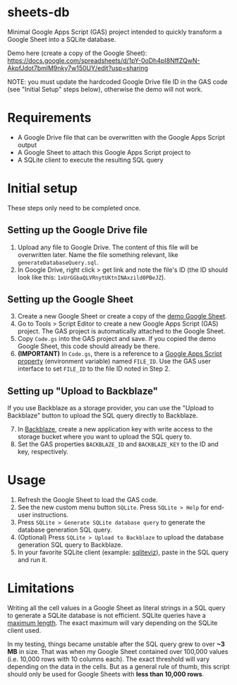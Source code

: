 # sheets-db

Minimal Google Apps Script (GAS) project intended to quickly transform a Google Sheet into a SQLite database.

Demo here (create a copy of the Google Sheet): https://docs.google.com/spreadsheets/d/1pY-0oDh4pI8NffZQwN-AkpfJdot7bmlM9nky7w150UY/edit?usp=sharing

NOTE: you must update the hardcoded Google Drive file ID in the GAS code (see "Initial Setup" steps below), otherwise the demo will not work.

# Requirements
- A Google Drive file that can be overwritten with the Google Apps Script output
- A Google Sheet to attach this Google Apps Script project to
- A SQLite client to execute the resulting SQL query

# Initial setup

These steps only need to be completed once.

## Setting up the Google Drive file

1. Upload any file to Google Drive. The content of this file will be overwritten later. Name the file something relevant, like `generateDatabaseQuery.sql`.
2. In Google Drive, right click > get link and note the file's ID (the ID should look like this: `1xUrGGbaQLVRnytUKtnINAxzild0PBeJZ`).

## Setting up the Google Sheet

3. Create a new Google Sheet or create a copy of the [demo Google Sheet](https://docs.google.com/spreadsheets/d/1pY-0oDh4pI8NffZQwN-AkpfJdot7bmlM9nky7w150UY/edit?usp=sharing).
4. Go to Tools > Script Editor to create a new Google Apps Script (GAS) project. The GAS project is automatically attached to the Google Sheet.
5. Copy `Code.gs` into the GAS project and save. If you copied the demo Google Sheet, this code should already be there.
6. **(IMPORTANT)** In `Code.gs`, there is a reference to a [Google Apps Script property](https://developers.google.com/apps-script/guides/properties) (environment variable) named `FILE_ID`. Use the GAS user interface to set `FILE_ID` to the file ID noted in Step 2.

## Setting up "Upload to Backblaze"

If you use Backblaze as a storage provider, you can use the "Upload to Backblaze" button to upload the SQL query directly to Backblaze.

7. In [Backblaze](https://backblaze.com), create a new application key with write access to the storage bucket where you want to upload the SQL query to.
8. Set the GAS properties `BACKBLAZE_ID` and `BACKBLAZE_KEY` to the ID and key, respectively.

# Usage

1. Refresh the Google Sheet to load the GAS code.
2. See the new custom menu button `SQLite`. Press `SQLite > Help` for end-user instructions.
3. Press `SQLite > Generate SQLite database query` to generate the database generation SQL query.
4. (Optional) Press `SQLite > Upload to Backblaze` to upload the database generation SQL query to Backblaze.
5. In your favorite SQLite client (example: [sqliteviz](https://lana-k.github.io/sqliteviz/#/workspace)), paste in the SQL query and run it.

# Limitations

Writing all the cell values in a Google Sheet as literal strings in a SQL query to generate a SQLite database is not efficient. SQLite queries have a [maximum length](https://www.sqlite.org/limits.html). The exact maximum will vary depending on the SQLite client used. 

In my testing, things became unstable after the SQL query grew to over **~3 MB** in size. That was when my Google Sheet contained over 100,000 values (i.e. 10,000 rows with 10 columns each). The exact threshold will vary depending on the data in the cells. But as a general rule of thumb, this script should only be used for Google Sheets with **less than 10,000 rows**. 
